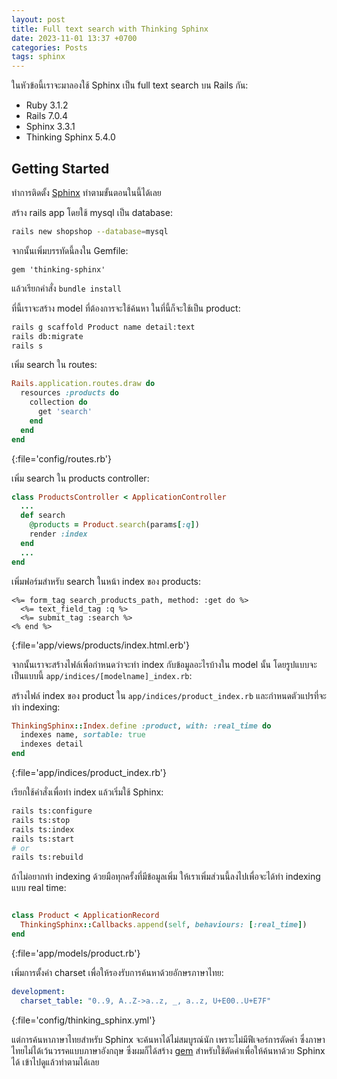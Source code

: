 ```yaml
---
layout: post
title: Full text search with Thinking Sphinx
date: 2023-11-01 13:37 +0700
categories: Posts
tags: sphinx
---
```


ในหัวข้อนี้เราจะมาลองใช้ Sphinx เป็น full text search บน Rails กัน:

- Ruby 3.1.2
- Rails 7.0.4
- Sphinx 3.3.1
- Thinking Sphinx 5.4.0

## Getting Started
ทำการติดตั้ง [Sphinx](https://freelancing-gods.com/thinking-sphinx/v5/installing_sphinx.html) ทำตามขั้นตอนในนี้ได้เลย

สร้าง rails app โดยใช้ mysql เป็น database:

```bash
rails new shopshop --database=mysql
```

จากนั้นเพิ่มบรรทัดนี้ลงใน Gemfile:

```
gem 'thinking-sphinx'
```

แล้วเรียกคำสั่ง `bundle install`

ที่นี้เราจะสร้าง model ที่ต้องการจะใช้ค้นหา ในที่นี้ก็จะใช้เป็น product:

```bash
rails g scaffold Product name detail:text
rails db:migrate
rails s
```

เพิ่ม search ใน routes:

```ruby
Rails.application.routes.draw do
  resources :products do
    collection do
      get 'search'
    end
  end
end
```
{:file='config/routes.rb'}

เพิ่ม search ใน products controller:

```ruby
class ProductsController < ApplicationController
  ...
  def search
    @products = Product.search(params[:q])
    render :index
  end
  ...
end
```

เพิ่มฟอร์มสำหรับ search ในหน้า index ของ products:

```erb
<%= form_tag search_products_path, method: :get do %>
  <%= text_field_tag :q %>
  <%= submit_tag :search %>
<% end %>
```
{:file='app/views/products/index.html.erb'}

จากนั้นเราจะสร้างไฟล์เพื่อกำหนดว่าจะทำ index กับข้อมูลอะไรบ้างใน model นั้น โดยรูปแบบจะเป็นแบบนี้ `app/indices/[modelname]_index.rb`:

สร้างไฟล์ index ของ product ใน `app/indices/product_index.rb` และกำหนดตัวแปรที่จะทำ indexing:

```ruby
ThinkingSphinx::Index.define :product, with: :real_time do
  indexes name, sortable: true
  indexes detail
end
```
{:file='app/indices/product_index.rb'}

เรียกใช้คำสั่งเพื่อทำ index แล้วเริ่มใช้ Sphinx:

```bash
rails ts:configure
rails ts:stop
rails ts:index
rails ts:start
# or
rails ts:rebuild
```

ถ้าไม่อยากทำ indexing ด้วยมือทุกครั้งที่มีข้อมูลเพิ่ม ให้เราเพิ่มส่วนนี้ลงไปเพื่อจะได้ทำ indexing แบบ real time:

```ruby

class Product < ApplicationRecord
  ThinkingSphinx::Callbacks.append(self, behaviours: [:real_time])
end
```
{:file='app/models/product.rb'}

เพิ่มการตั้งค่า charset เพื่อให้รองรับการค้นหาด้วยอักษรภาษาไทย:

```yaml
development:
  charset_table: "0..9, A..Z->a..z, _, a..z, U+E00..U+E7F"
```
{:file='config/thinking_sphinx.yml'}

แต่การค้นหาภาษาไทยสำหรับ Sphinx จะค้นหาได้ไม่สมบูรณ์นัก เพราะไม่มีฟีเจอร์การตัดคำ ซึ่งภาษาไทยไม่ได้เว้นวรรคแบบภาษาอังกฤษ ซึ่งผมก็ได้สร้าง [gem](https://github.com/phuwanart/thbrk) สำหรับใช้ตัดคำเพื่อให้ค้นหาด้วย Sphinx ได้ เข้าไปดูแล้วทำตามได้เลย

